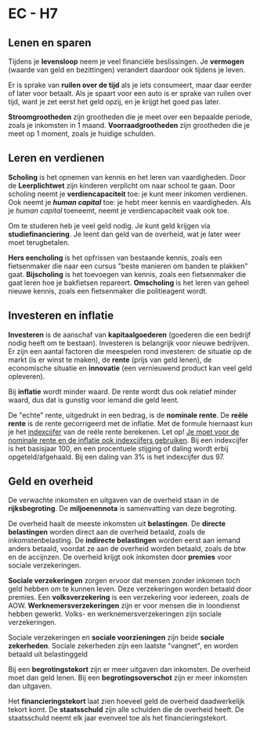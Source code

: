 # EC - H7

## Lenen en sparen

Tijdens je **levensloop** neem je veel financiële beslissingen. Je **vermogen** (waarde van geld en bezittingen) verandert daardoor ook tijdens je leven.

Er is sprake van **ruilen over de tijd** als je iets consumeert, maar daar eerder of later voor betaalt. Als je spaart voor een auto is er sprake van ruilen over tijd, want je zet eerst het geld opzij, en je krijgt het goed pas later.

**Stroomgrootheden** zijn grootheden die je meet over een bepaalde periode, zoals je inkomsten in 1 maand. **Voorraadgrootheden** zijn grootheden die je meet op 1 moment, zoals je huidige schulden.

## Leren en verdienen

**Scholing** is het opnemen van kennis en het leren van vaardigheden. Door de **Leerplichtwet** zijn kinderen verplicht om naar school te gaan. Door scholing neemt je **verdiencapaciteit** toe: je kunt meer inkomen verdienen. Ook neemt je ***human capital*** toe: je hebt meer kennis en vaardigheden. Als je *human capital* toeneemt, neemt je verdiencapaciteit vaak ook toe.

Om te studeren heb je veel geld nodig. Je kunt geld krijgen via **studiefinanciering**. Je leent dan geld van de overheid, wat je later weer moet terugbetalen.

**Hers eencholing** is het opfrissen van bestaande kennis, zoals een fietsenmaker die naar een cursus "beste manieren om banden te plakken" gaat. **Bijscholing** is het toevoegen van kennis, zoals een fietsenmaker die gaat leren hoe je bakfietsen repareert. **Omscholing** is het leren van geheel nieuwe kennis, zoals een fietsenmaker die politieagent wordt.

## Investeren en inflatie

**Investeren** is de aanschaf van **kapitaalgoederen** (goederen die een bedrijf nodig heeft om te bestaan). Investeren is belangrijk voor nieuwe bedrijven. Er zijn een aantal factoren die meespelen rond investeren: de situatie op de markt (is er winst te maken), de **rente** (prijs van geld lenen), de economische situatie en **innovatie** (een vernieuwend product kan veel geld opleveren).

Bij **inflatie** wordt minder waard. De rente wordt dus ook relatief minder waard, dus dat is gunstig voor iemand die geld leent.

De "echte" rente, uitgedrukt in een bedrag, is de **nominale rente**. De **reële rente** is de rente gecorrigeerd met de inflatie. Met de formule hiernaast kun je het <u>indexcijfer</u> van de reële rente berekenen. Let op! <u>Je moet voor de nominale rente en de inflatie ook indexcijfers gebruiken</u>. Bij een indexcijfer is het basisjaar 100, en een procentuele stijging of daling wordt erbij opgeteld/afgehaald. Bij een daling van 3% is het indexcijfer dus 97.

## Geld en overheid

De verwachte inkomsten en uitgaven van de overheid staan in de **rijksbegroting**. De **miljoenennota** is samenvatting van deze begroting.

De overheid haalt de meeste inkomsten uit **belastingen**. De **directe belastingen** worden direct aan de overheid betaald, zoals de inkomstenbelasting. De **indirecte belastingen** worden eerst aan iemand anders betaald, voordat ze aan de overheid worden betaald, zoals de btw en de accijnzen. De overheid krijgt ook inkomsten door **premies** voor sociale verzekeringen.

**Sociale verzekeringen** zorgen ervoor dat mensen zonder inkomen toch geld hebben om te kunnen leven. Deze verzekeringen worden betaald door premies. Een **volksverzekering** is een verzekering voor iedereen, zoals de AOW. **Werknemersverzekeringen** zijn er voor mensen die in loondienst hebben gewerkt. Volks- en werknemersverzekeringen zijn sociale verzekeringen.

Sociale verzekeringen en **sociale voorzieningen** zijn beide **sociale zekerheden**. Sociale zekerheden zijn een laatste "vangnet", en worden betaald uit belastinggeld

Bij een **begrotingstekort** zijn er meer uitgaven dan inkomsten. De overheid moet dan geld lenen. Bij een **begrotingsoverschot** zijn er meer inkomsten dan uitgaven.

Het **financieringstekort** laat zien hoeveel geld de overheid daadwerkelijk tekort komt. De **staatsschuld** zijn alle schulden die de overheid heeft. De staatsschuld neemt elk jaar evenveel toe als het financieringstekort.
